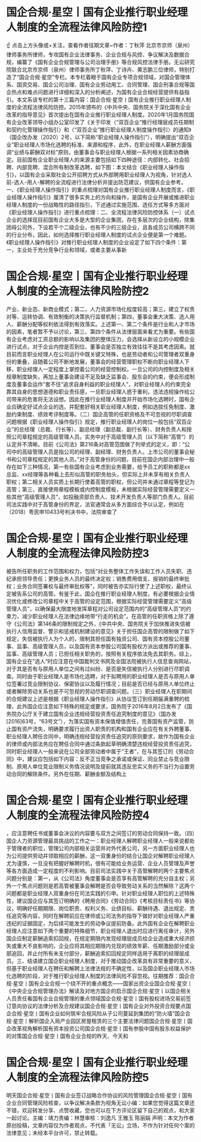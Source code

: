 # 国企合规·星空丨国有企业推行职业经理人制度的全流程法律风险防控1

☝ 点击上方头像或+关注，查看作者往期文章~作者：丁秋萍 北京市京师（泉州）律师事务所律师，专攻国有企业法律事务、企业合规与风控、争议解决及数据合规，编纂了《国有企业合规管理与公司治理手册》等合规风控法律手册。无讼研究院联合北京市京师（泉州）律师事务所丁秋萍、丁诗卉、黄志鹏三位律师，特别打造了“国企合规·星空”专栏。本专栏着眼于国有企业专项合规领域，对国企管理体系、国资交易、国企公司治理、国有企业劳动用工、合同管理、国企刑事合规等国企热点和难点问题进行详细和深入的分析阐述，为国有企业合规经营提供有益指引。本文系该专栏的第十三篇内容：国企合规·星空丨国有企业推行职业经理人制度的全流程法律风险防控。2015年颁布的《中共中央、国务院关于深化国有企业改革的指导意见》首次提出在国有企业推行职业经理人制度。2020年1月国务院国有企业改革领导小组办公室印发了《关于印发〈“双百企业”推行经理层成员任期制和契约化管理操作指引〉和〈“双百企业”推行职业经理人制度操作指引〉的通知》（国企改办发〔2020〕2号，以下简称“职业经理人操作指引”），明确提出“双百企业”职业经理人市场化选聘的标准、来源和程序，此外，在职业经理人薪酬方面强调“业绩与薪酬双对标”原则，由董事会与职业经理人根据一系列相关因素协商确定。目前国有企业职业经理人的来源主要包括如下四种途径：内部转化、社会招聘、内部竞聘、混合所有制改革选聘，如下图：本文结合《职业经理人操作指引》，以国有企业采取社会公开招聘方式从外部聘用职业经理人为视角，针对选人前-选人-用人-解聘的全流程进行法律分析并提出防范建议，供国有企业参考。一、《职业经理人操作指引》的重点梳理对国有企业推行职业经理人制度而言，《职业经理人操作指引》厘清了很多实务上的方向和操作，是国有企业开展或推进职业经理人制度的一份战略性的路径指引，下述通过实施范围、选任方式等多方面对《职业经理人操作指引》进行重点梳理：二、全流程法律风险防控体系（一）试点企业的选择现目前国有企业大多是大型的企业集团，存在多层次的企业结构，除集团母公司外，下设若干个二级企业，也有不少的三级企业，且各成员公司横跨不同的行业分布，因此，如何选择推行职业经理人制度的试点企业便是第一个难题。《职业经理人操作指引》对推行职业经理人制度的企业设定了如下四个条件：第一，主业处于充分竞争行业和领域，或者主要从事新

# 国企合规·星空丨国有企业推行职业经理人制度的全流程法律风险防控2

产业、新业态、新商业模式；第二，人力资源市场化程度较高；第三，建立了权责对等、运转协调、有效制衡的决策执行监督机制；第四，董事会重大决策、选人用人、薪酬分配等权利依法得到有效落实。上述第一、第二个条件是行业和人才市场的因素，笔者暂不予以讨论，第三、第四个条件从法律层面来看尤为重要。有些国有企业考虑对工资总额的影响以及集团的整体压力，会选择从新设立的小规模企业进行试点，对于企业内控是否到位、董事会是否独立有效往往不是其考虑因素。就目前而言职业经理人在公司运行中既关键又特殊，也是劳动者和公司管理者双重身份的重叠，且随着公司不断地发展，董事会的经营管理职权不断向职业经理人下移，职业经理人一定程度上掌控着公司的经营控制权。一旦公司的内控制度及相关规章制度缺失，再加上董事会建设不足及缺乏监事会、股东会的约束，便会形成制度及董事会运作”套不住“追求自身利益的职业经理人”，对职业经理人的约束完全靠其自身的思想道德和职业责任感，一旦职业经理人惑于重利，违法违规操作给公司带来的危害将无法设想。因此在推行业经理人制度并开始市场化选聘时，国有企业应确定好试点企业的选，并配套好相关职业经理人制度，例如选拔任免制度、激励约束制度、绩效考评制度等。（二）国企高管的任职资格及不可忽视的尽职调查问题根据《职业经理人操作指引》规定，推行职业经理人的岗位一般包括“双百企业”的总经理（总裁、行长等）、副总经理（副总裁、副行长等）、财务负责人和按照公司章程规定的高级管理人员。实务中对于高级管理人员（以下简称“高管”）的认定并不清晰。目前《公司法》第216条对高管范围做了列举式的定义，即：“公司中的高级管理人员是指公司的经理、副经理、财务负责人，上市公司的董事会秘书和公司章程规定的其他人员。”对于高管身份的问题，目前在国企内部治理中一般存在如下三种情况，第一有些国有企业考虑到业务需要，给予员工的职称都是xx总监、xx经理等各种看上去形似高管的职务抬头，但实际上并未享有相关负责人职权；第二相关人员实质上长期行使着高管的职权，但公司并未通过章程等登记为高管；第三，直接使用章程模板或内控制度模板，未根据实际经营管理需要定义一些其他“高级管理人员”，如投融资部负责人、技术开发负责人等部门负责人。目前司法实践中对于高管身份的界定，法官通常会从多方面综合予以认定，例如在（2018）粤民申10433号判决书中，法院审查了

# 国企合规·星空丨国有企业推行职业经理人制度的全流程法律风险防控3

被告所任职务的工作范围和权力，包括“对业务整体工作失误和工作人员失职、违纪承担领导责任；更换业务人员的最终决定权；销售费用借支、报销的最终审批权；业务合同签署权与最终审批权等”，同时被告亦实际行使了上述职权，最终认定被告系公司的高管。有鉴于此，国企在推行职业经理人制度，有必要根据企业情况优化或修改公司章程中关于高管的设定范围，根据实际经营管理需要定义“高级管理人员”，以确保最大限度地发挥章程对公司设定范围内的“高级管理人员”的约束力，减少职业经理人在法律边缘地带“行走的机会”。在高管的任职资格上除了遵守《公司法》第146条的限制规定之外，《中共中央、国务院关于加快推进失信被执行人信用监督、警示和惩戒机制建设的意见》关于担任国企高管的限制做了如下规定，失信被执行人为个人的，限制其担任国有独资公司、国有资本控股公司董事、监事、高级管理人员，以及国有资本参股公司国有股权方派出或推荐的董事、监事、高级管理人员；已担任相关职务的，按照有关程序依法免去其职务。综上，国有企业在”选人“时应注意在中国裁判文书网及全国法院被执行人信息查询网站，对于其是否有与原用人单位之间有过纠纷、是否是失信被执行人分别进行尽职调查。同时由于职业经理人是市场化选聘，对于拟聘用的职业经理人是否与原用人单位签署过竞业限制协议、保密协议以及履行情况；目前是否已经与原用人单位终止或者解除劳动关系也是不可忽视的劳动尽职调查问题。（三）职业经理人在职期间的合规建议上述是根据《职业经理人操作指引》从协议签订到任期届满重聘的梳理，此外国企应注意如下特殊的规定或要求，国务院于2016年8月2日发布了《国务院办公厅关于建立国有企业违规经营投资责任追究制度的意见》（国办发[2016]63号，“63号文”），为落实国有资本保值增值责任，完善国有资产监管，防止国有资产流失，明确要求履行出资人职责的机构和国有企业应在有关外聘董事、职业经理人聘任合同中，明确违规经营投资责任追究的原则要求，故作为国有企业的律师或内部法务应在聘任合同中通过条款起草明确清楚违规经营投资责任追究，同时职业经理人一般来说在公司全部劳动者中属于“王者”，在与其签订的《劳动合同》中，建议应包括如下内容：反不正当竞争之承诺或保证、同业禁止与竞业限制、原用人单位竞业限制义务情况说明及提前就其违反忠实义务的不当行为设置劳动合同的解除条件。另外在任期、薪酬金额及结构上

# 国企合规·星空丨国有企业推行职业经理人制度的全流程法律风险防控4

，应注意聘任书或董事会决议的内容要与双方之间签订的劳动合同保持一致。（四）国企人力资源管理最具挑战的工作之一：职业经理人解聘职业经理人一般来说都处于管理者的职位，管理公司内部相关运营并对外代表公司，另一方面职业经理人也为公司提供劳动并领取相应的薪酬，这一双重身份的结合让国企对解聘职业经理人尤为谨慎，一旦没有把握好解聘时机，很有可能给业务运营、企业人员管理及声誉等各方面造成一定程度的不利影响。目前司法实践中关于高管解聘的两个主要焦点问题分别是：第一，从《公司法》角度董事会是否享有高管解聘的充分自主权；另外一个焦点问题则是若高管被董事会解聘是否会导致劳动关系的当然解除？这两个问题都是职业经理人双重身份在司法实践的引申。针对职业经理人职位的上述特殊性，建议国企应与其签订明确的《聘用合同》《劳动合同》《考核目标责任书》等协议，明确好任期期限、岗位职责、权利义务、业绩目标、薪酬待遇、退出规定、责任追究等内容，同时在解聘前应在律师或公司法务的指导下做好对职业经理人严重违纪的证据固定，为后续可能发生的劳动争议提前防备。此外国有企业在解聘职业经理人应注意如下两个重要的特殊细节，职业经理人退出时应进行离任审计，另外国企应制定薪酬追索扣回规，在规定期限内发现经理层成员给企业造成重大经济损失或重大不良影响的，企业应将其相应期限内兑现的绩效年薪、任期激励部分或全部追回，并止付所有未支付部分，薪酬追索扣回规定同样适用于离职的经理层成员。三、结语建立国企职业经理人制度，对于推动国企改革具有非常重要的意义，但基于职业经理人在聘任和解聘上法律法规的不确定性，以及国企职业经理人市场化选聘的阶段，对于推行职业经理人制度的法律风险不容忽视。往期推荐：国企合规·星空丨国有企业合规一个绕不开的重点概念——国家出资企业国企合规·星空丨《中央企业合规管理办法》解读及对地方国企的启示国企合规·星空丨以国企相关人员责任看国有企业合规管理的重点领域国企合规·星空丨国有股权进场交易前签订意向协议的法律分析及合规建议国企合规·星空丨国有企业对外投资合规要点国企合规·星空丨国有企业如何筑牢合规风险从子公司蔓延到集团的“防火墙”国企合规·星空丨解析国企入局产业园区房屋租赁的三个主要法律问题国企合规·星空丨国企改革视角解析国有资本投资公司国企合规·星空丨国有参股中国有股东权益保护的对策国企合规·星空丨国有企业合规的昨天、今天和

# 国企合规·星空丨国有企业推行职业经理人制度的全流程法律风险防控5

明天国企合规·星空丨国有企业签订战略合作协议的风险管理国企合规·星空丨国有企业合同管理风险核查，以争议解决条款为视角无讼小编：如果您觉得这篇文章还不错，欢迎转发分享、点赞收藏，您也可以在下方评论区留下自己的观点，和大家一起讨论。主编：靖力责编：林慧审核：刘逸凡 王雅玉 陈丽娟 声明：本文为作者原创投稿，文章内容仅为作者观点，不代表「无讼」立场，不作为针对任何个案的法律意见；未经本平台许可，禁止转载。

